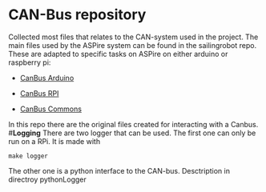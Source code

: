 # **CAN-Bus repository**

Collected most files that relates to the CAN-system used in the project. The main files used by the ASPire system can be found in the sailingrobot repo. These are adapted to specific tasks on ASPire on either arduino or raspberry pi: 

* [CanBus Arduino](https://github.com/AlandSailingRobots/sailingrobot/tree/develop/ArduinoSketches/libraries)

* [CanBus RPI](https://github.com/AlandSailingRobots/sailingrobot/tree/develop/NavigationSystem/Hardwares/CAN_Services)

* [CanBus Commons](https://github.com/AlandSailingRobots/CanBusCommon)

In this repo there are the original files created for interacting with a Canbus. 
#**Logging**
There are two logger that can be used. The first one can only be run on a RPi. It is made with
```shell
make logger
```

The other one is a python interface to the CAN-bus. Desctription in directroy pythonLogger
